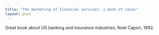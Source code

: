 ```yaml
---
title: "The marketing of financial services: a book of cases"
layout: post
---
```


Great book about US banking and insurance industries, Noel Capon, 1992.
